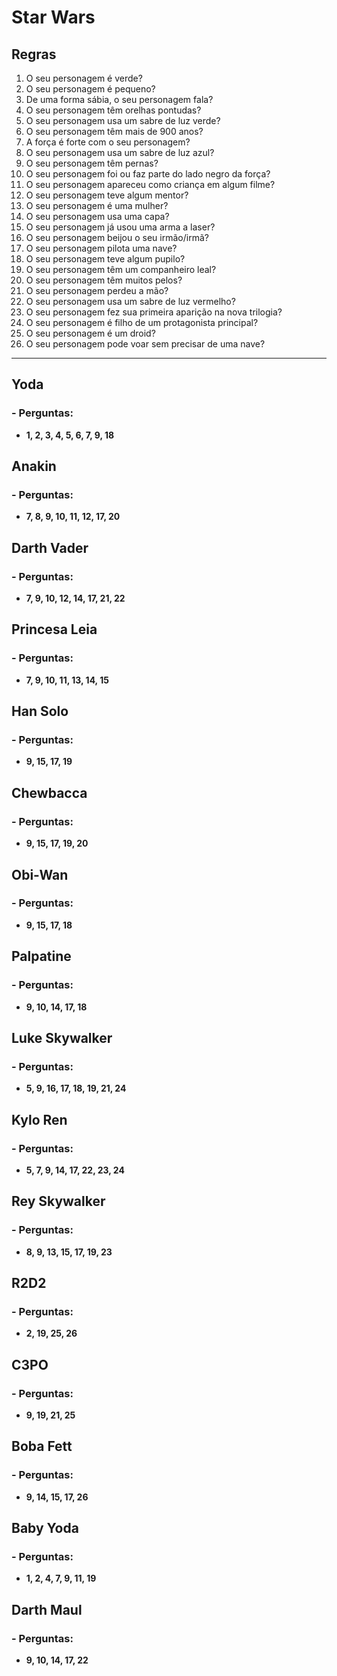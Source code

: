 # Star Wars

## Regras

1. O seu personagem é verde?
2. O seu personagem é pequeno?
3. De uma forma sábia, o seu personagem fala?  
4. O seu personagem têm orelhas pontudas? 
5. O seu personagem usa um sabre de luz verde? 
6. O seu personagem têm mais de 900 anos? 
7. A força é forte com o seu personagem? 
8. O seu personagem usa um sabre de luz azul? 
9. O seu personagem têm pernas?
10. O seu personagem foi ou faz parte do lado negro da força?
11. O seu personagem apareceu como criança em algum filme? 
12. O seu personagem teve algum mentor?
13. O seu personagem é uma mulher?
14. O seu personagem usa uma capa?
15. O seu personagem já usou uma arma a laser?
16. O seu personagem beijou o seu irmão/irmã?
17. O seu personagem pilota uma nave?
18. O seu personagem teve algum pupilo? 
19. O seu personagem têm um companheiro leal? 
20. O seu personagem têm muitos pelos? 
21. O seu personagem perdeu a mão? 
22. O seu personagem usa um sabre de luz vermelho? 
23. O seu personagem fez sua primeira aparição na nova trilogia? 
24. O seu personagem é filho de um protagonista principal? 
25. O seu personagem é um droid? 
26. O seu personagem pode voar sem precisar de uma nave? 

---

## Yoda 
### - Perguntas:  
  - **1, 2, 3, 4, 5, 6, 7, 9, 18**

## Anakin
### - Perguntas:  
  - **7, 8, 9, 10, 11, 12, 17, 20**

## Darth Vader
### - Perguntas:  
  - **7, 9, 10, 12, 14, 17, 21, 22**

## Princesa Leia
### - Perguntas:  
  - **7, 9, 10, 11, 13, 14, 15**

## Han Solo
### - Perguntas:  
  - **9, 15, 17, 19**

## Chewbacca
### - Perguntas:  
  - **9, 15, 17, 19, 20**

## Obi-Wan
### - Perguntas:  
  - **9, 15, 17, 18**

## Palpatine
### - Perguntas:  
  - **9, 10, 14, 17, 18**

## Luke Skywalker
### - Perguntas:  
  - **5, 9, 16, 17, 18, 19, 21, 24**

## Kylo Ren
### - Perguntas:  
  - **5, 7, 9, 14, 17, 22, 23, 24**

## Rey Skywalker
### - Perguntas:  
  - **8, 9, 13, 15, 17, 19, 23**

## R2D2
### - Perguntas:  
  - **2, 19, 25, 26**

## C3PO
### - Perguntas:  
  - **9, 19, 21, 25**

## Boba Fett
### - Perguntas:  
  - **9, 14, 15, 17, 26**

## Baby Yoda
### - Perguntas:  
  - **1, 2, 4, 7, 9, 11, 19**

## Darth Maul
### - Perguntas:  
  - **9, 10, 14, 17, 22**
